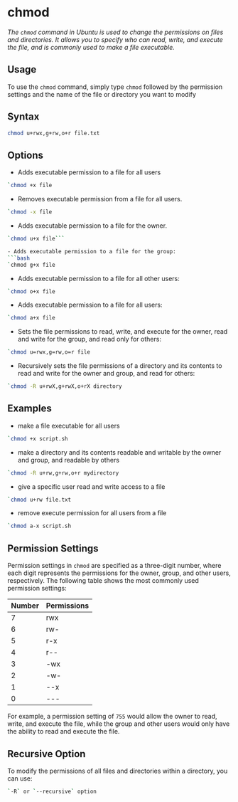 # chmod

*The `chmod` command in Ubuntu is used to change the permissions on files and directories. It allows you to specify who can read, write, and execute the file, and is commonly used to make a file executable.*

## Usage

To use the `chmod` command, simply type `chmod` followed by the permission settings and the name of the file or directory you want to modify

## Syntax
```bash
chmod u+rwx,g+rw,o+r file.txt
```

## Options

- Adds executable permission to a file for all users
```bash
`chmod +x file
```

- Removes executable permission from a file for all users.
```bash
`chmod -x file
```

- Adds executable permission to a file for the owner.
```bash
`chmod u+x file```

- Adds executable permission to a file for the group:
```bash
`chmod g+x file
```

- Adds executable permission to a file for all other users:
```bash
`chmod o+x file
```

- Adds executable permission to a file for all users:
```bash
`chmod a+x file
```

- Sets the file permissions to read, write, and execute for the owner, read and write for the group, and read only for others:
```bash
`chmod u=rwx,g=rw,o=r file
```

- Recursively sets the file permissions of a directory and its contents to read and write for the owner and group, and read for others:
```bash
`chmod -R u+rwX,g+rwX,o+rX directory
```

## Examples

- make a file executable for all users
```bash
`chmod +x script.sh
```

- make a directory and its contents readable and writable by the owner and group, and readable by others
```bash
`chmod -R u+rw,g+rw,o+r mydirectory
```

- give a specific user read and write access to a file
```bash
`chmod u+rw file.txt
```

- remove execute permission for all users from a file
```bash
`chmod a-x script.sh
```

## Permission Settings

Permission settings in `chmod` are specified as a three-digit number, where each digit represents the permissions for the owner, group, and other users, respectively. The following table shows the most commonly used permission settings:

| Number | Permissions |
| ------ | ----------- |
| 7      | rwx         |
| 6      | rw-         |
| 5      | r-x         |
| 4      | r--         |
| 3      | -wx         |
| 2      | -w-         |
| 1      | --x         |
| 0      | ---         |

For example, a permission setting of `755` would allow the owner to read, write, and execute the file, while the group and other users would only have the ability to read and execute the file.

## Recursive Option

To modify the permissions of all files and directories within a directory, you can use:
```bash
`-R` or `--recursive` option
```
